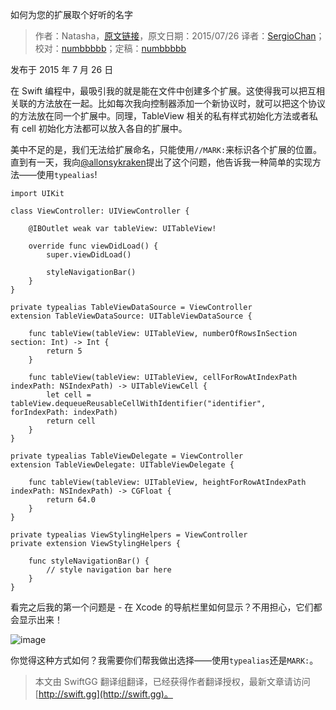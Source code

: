 如何为您的扩展取个好听的名字

> 作者：Natasha，[原文链接](http://natashatherobot.com/swift-how-to-name-your-extensions/)，原文日期：2015/07/26
> 译者：[SergioChan](https://github.com/SergioChan)；校对：[numbbbbb](https://github.com/numbbbbb)；定稿：[numbbbbb](https://github.com/numbbbbb)
  







发布于 2015 年 7 月 26 日

在 Swift 编程中，最吸引我的就是能在文件中创建多个扩展。这使得我可以把互相关联的方法放在一起。比如每次我向控制器添加一个新协议时，就可以把这个协议的方法放在同一个扩展中。同理，TableView 相关的私有样式初始化方法或者私有 cell 初始化方法都可以放入各自的扩展中。

美中不足的是，我们无法给扩展命名，只能使用`//MARK:`来标识各个扩展的位置。直到有一天，我向[@allonsykraken](https://twitter.com/allonsykraken)提出了这个问题，他告诉我一种简单的实现方法——使用`typealias`!



    
    
    import UIKit
    
    class ViewController: UIViewController {
    
        @IBOutlet weak var tableView: UITableView!
        
        override func viewDidLoad() {
            super.viewDidLoad()
            
            styleNavigationBar()
        }
    }
    
    private typealias TableViewDataSource = ViewController
    extension TableViewDataSource: UITableViewDataSource {
        
        func tableView(tableView: UITableView, numberOfRowsInSection section: Int) -> Int {
            return 5
        }
        
        func tableView(tableView: UITableView, cellForRowAtIndexPath indexPath: NSIndexPath) -> UITableViewCell {
            let cell = tableView.dequeueReusableCellWithIdentifier("identifier", forIndexPath: indexPath)
            return cell
        }
    }
    
    private typealias TableViewDelegate = ViewController
    extension TableViewDelegate: UITableViewDelegate {
        
        func tableView(tableView: UITableView, heightForRowAtIndexPath indexPath: NSIndexPath) -> CGFloat {
            return 64.0
        }
    }
    
    private typealias ViewStylingHelpers = ViewController
    private extension ViewStylingHelpers {
        
        func styleNavigationBar() {
            // style navigation bar here
        }
    }

看完之后我的第一个问题是 - 在 Xcode 的导航栏里如何显示？不用担心，它们都会显示出来！

![image](http://swift.gg/img/articles/swift-how-to-name-your-extensions/Screen_Shot_2015-07-26_at_4_43_29_AM.png)

你觉得这种方式如何？我需要你们帮我做出选择——使用`typealias`还是`MARK:`。

> 本文由 SwiftGG 翻译组翻译，已经获得作者翻译授权，最新文章请访问 [http://swift.gg](http://swift.gg)。